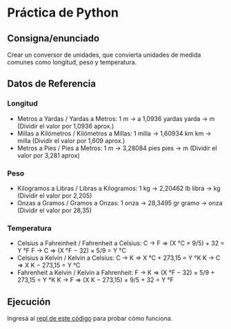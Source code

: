 # Práctica de Python

## Consigna/enunciado

Crear un conversor de unidades, que convierta unidades de medida comunes como longitud, peso y temperatura.

## Datos de Referencia

### Longitud
- Metros a Yardas / Yardas a Metros:
1 m -> a 1,0936 yardas 
yarda -> m (Dividir el valor por 1,0936 aprox.)
- Millas a Kilómetros / Kilómetros a Millas:
1 milla -> 1,60934 km 
km -> milla (Dividir el valor por 1,609 aprox.)
- Metros a Pies / Pies a Metros:
1 m -> 3,28084 pies 
pies -> m (Dividir el valor por 3,281 aprox) 

### Peso 
- Kilogramos a Libras / Libras a Kilogramos:
1 kg -> 2,20462 lb
libra -> kg (Dividir el valor por 2,205)
- Onzas a Gramos / Gramos a Onzas:
1 onza -> 28,3495 gr 
gramo -> onza (Dividir el valor por 28,35)


### Temperatura
- Celsius a Fahreinheit / Fahrenheit a Celsius:
C -> F => (X °C × 9/5) + 32 = Y °F
F -> C => (X °F − 32) × 5/9 = Y °C
- Celsius a Kelvin / Kelvin a Celsius:
C -> K => X °C + 273,15 = Y °K
K -> C => X K − 273,15 = Y °C
- Fahrenheit a Kelvin / Kelvin a Fahrenheit:
F -> K => (X °F − 32) × 5/9 + 273,15 = Y °K
K -> F => (X K − 273,15) × 9/5 + 32 = Y °F


## Ejecución

Ingresá al [repl de este código](https://replit.com/@peirios/Conversor-de-unidades) para probar cómo funciona.
